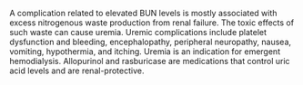 A complication related to elevated BUN levels is mostly associated with excess nitrogenous waste production from renal failure. The toxic effects of such waste can cause uremia. Uremic complications include platelet dysfunction and bleeding, encephalopathy, peripheral neuropathy, nausea, vomiting, hypothermia, and itching. Uremia is an indication for emergent hemodialysis. Allopurinol and rasburicase are medications that control uric acid levels and are renal-protective.